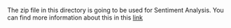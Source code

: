 The zip file in this directory is going to be used for Sentiment Analysis. You can find more information about this in this [link](https://www.nltk.org/data.html)
